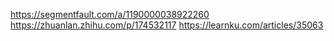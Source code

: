 https://segmentfault.com/a/1190000038922260
https://zhuanlan.zhihu.com/p/174532117
https://learnku.com/articles/35063
